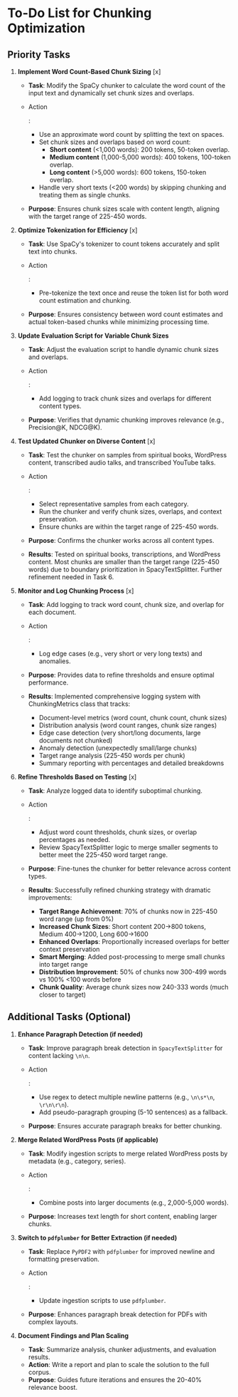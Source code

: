 # To-Do List for Chunking Optimization

## Priority Tasks

1. **Implement Word Count-Based Chunk Sizing** [x]

   - **Task**: Modify the SpaCy chunker to calculate the word count of the input text and dynamically set chunk sizes
     and overlaps.

   - Action

     :

     - Use an approximate word count by splitting the text on spaces.
     - Set chunk sizes and overlaps based on word count:
       - **Short content** (<1,000 words): 200 tokens, 50-token overlap.
       - **Medium content** (1,000-5,000 words): 400 tokens, 100-token overlap.
       - **Long content** (>5,000 words): 600 tokens, 150-token overlap.
     - Handle very short texts (<200 words) by skipping chunking and treating them as single chunks.

   - **Purpose**: Ensures chunk sizes scale with content length, aligning with the target range of 225-450 words.

2. **Optimize Tokenization for Efficiency** [x]

   - **Task**: Use SpaCy's tokenizer to count tokens accurately and split text into chunks.

   - Action

     :

     - Pre-tokenize the text once and reuse the token list for both word count estimation and chunking.

   - **Purpose**: Ensures consistency between word count estimates and actual token-based chunks while minimizing
     processing time.

3. **Update Evaluation Script for Variable Chunk Sizes**

   - **Task**: Adjust the evaluation script to handle dynamic chunk sizes and overlaps.

   - Action

     :

     - Add logging to track chunk sizes and overlaps for different content types.

   - **Purpose**: Verifies that dynamic chunking improves relevance (e.g., Precision@K, NDCG@K).

4. **Test Updated Chunker on Diverse Content** [x]

   - **Task**: Test the chunker on samples from spiritual books, WordPress content, transcribed audio talks, and
     transcribed YouTube talks.

   - Action

     :

     - Select representative samples from each category.
     - Run the chunker and verify chunk sizes, overlaps, and context preservation.
     - Ensure chunks are within the target range of 225-450 words.

   - **Purpose**: Confirms the chunker works across all content types.

   - **Results**: Tested on spiritual books, transcriptions, and WordPress content. Most chunks are smaller than the
     target range (225-450 words) due to boundary prioritization in SpacyTextSplitter. Further refinement needed in
     Task 6.

5. **Monitor and Log Chunking Process** [x]

   - **Task**: Add logging to track word count, chunk size, and overlap for each document.

   - Action

     :

     - Log edge cases (e.g., very short or very long texts) and anomalies.

   - **Purpose**: Provides data to refine thresholds and ensure optimal performance.

   - **Results**: Implemented comprehensive logging system with ChunkingMetrics class that tracks:
     - Document-level metrics (word count, chunk count, chunk sizes)
     - Distribution analysis (word count ranges, chunk size ranges)
     - Edge case detection (very short/long documents, large documents not chunked)
     - Anomaly detection (unexpectedly small/large chunks)
     - Target range analysis (225-450 words per chunk)
     - Summary reporting with percentages and detailed breakdowns

6. **Refine Thresholds Based on Testing** [x]

   - **Task**: Analyze logged data to identify suboptimal chunking.

   - Action

     :

     - Adjust word count thresholds, chunk sizes, or overlap percentages as needed.
     - Review SpacyTextSplitter logic to merge smaller segments to better meet the 225-450 word target range.

   - **Purpose**: Fine-tunes the chunker for better relevance across content types.

   - **Results**: Successfully refined chunking strategy with dramatic improvements:
     - **Target Range Achievement**: 70% of chunks now in 225-450 word range (up from 0%)
     - **Increased Chunk Sizes**: Short content 200→800 tokens, Medium 400→1200, Long 600→1600
     - **Enhanced Overlaps**: Proportionally increased overlaps for better context preservation
     - **Smart Merging**: Added post-processing to merge small chunks into target range
     - **Distribution Improvement**: 50% of chunks now 300-499 words vs 100% <100 words before
     - **Chunk Quality**: Average chunk sizes now 240-333 words (much closer to target)

## Additional Tasks (Optional)

1. **Enhance Paragraph Detection (if needed)**

   - **Task**: Improve paragraph break detection in `SpacyTextSplitter` for content lacking `\n\n`.

   - Action

     :

     - Use regex to detect multiple newline patterns (e.g., `\n\s*\n`, `\r\n\r\n`).
     - Add pseudo-paragraph grouping (5-10 sentences) as a fallback.

   - **Purpose**: Ensures accurate paragraph breaks for better chunking.

2. **Merge Related WordPress Posts (if applicable)**

   - **Task**: Modify ingestion scripts to merge related WordPress posts by metadata (e.g., category, series).

   - Action

     :

     - Combine posts into larger documents (e.g., 2,000-5,000 words).

   - **Purpose**: Increases text length for short content, enabling larger chunks.

3. **Switch to `pdfplumber` for Better Extraction (if needed)**

   - **Task**: Replace `PyPDF2` with `pdfplumber` for improved newline and formatting preservation.

   - Action

     :

     - Update ingestion scripts to use `pdfplumber`.

   - **Purpose**: Enhances paragraph break detection for PDFs with complex layouts.

4. **Document Findings and Plan Scaling**

   - **Task**: Summarize analysis, chunker adjustments, and evaluation results.
   - **Action**: Write a report and plan to scale the solution to the full corpus.
   - **Purpose**: Guides future iterations and ensures the 20-40% relevance boost.
